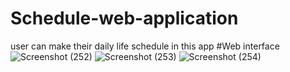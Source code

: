 # Schedule-web-application
user can make their daily life schedule in this app
#Web interface
![Screenshot (252)](https://user-images.githubusercontent.com/74006602/179420516-7c2fc95f-b8f2-49d8-85bc-2442cc45a800.png)
![Screenshot (253)](https://user-images.githubusercontent.com/74006602/179420521-fe00b1a7-efce-4109-a700-e7a1c13bdb35.png)
![Screenshot (254)](https://user-images.githubusercontent.com/74006602/179420525-34e6fd35-07d0-46fe-b1cd-1e61ec8fef2d.png)
